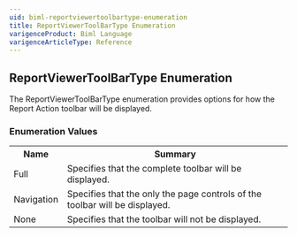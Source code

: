```yaml
---
uid: biml-reportviewertoolbartype-enumeration
title: ReportViewerToolBarType Enumeration
varigenceProduct: Biml Language
varigenceArticleType: Reference
---
```


## ReportViewerToolBarType Enumeration<div class="LanguageSummary"><div class ="SummaryItem">The ReportViewerToolBarType enumeration provides options for how the Report Action toolbar will be displayed.</div></div><div class="EnumValueGroup">### Enumeration Values<table id="EnumValue" class="MemberList"><tbody><tr><th class="MemberNameColumnHeader">Name</th><th class="MemberSummaryColumnHeader">Summary</th></tr><tr class="cd0"><td class="MemberName">Full</td><td class="MemberSummary"><div class ="SummaryItem">Specifies that the complete toolbar will be displayed.</div> </td></tr><tr class="cd1"><td class="MemberName">Navigation</td><td class="MemberSummary"><div class ="SummaryItem">Specifies that the only the page controls of the toolbar will be displayed.</div> </td></tr><tr class="cd0"><td class="MemberName">None</td><td class="MemberSummary"><div class ="SummaryItem">Specifies that the toolbar will not be displayed.</div> </td></tr></tbody></table></div>